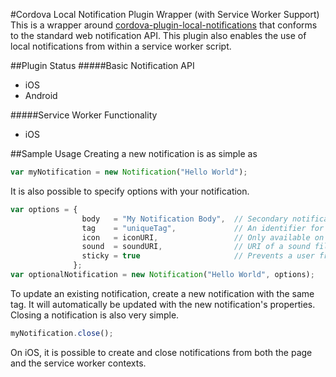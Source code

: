 #Cordova Local Notification Plugin Wrapper (with Service Worker Support)
This is a wrapper around [cordova-plugin-local-notifications](https://github.com/katzer/cordova-plugin-local-notifications) that conforms to the standard web notification API. This plugin also enables the use of local notifications from within a service worker script.

##Plugin Status
#####Basic Notification API
- iOS
- Android

#####Service Worker Functionality
- iOS

##Sample Usage
Creating a new notification is as simple as 
```javascript
var myNotification = new Notification("Hello World");
```
It is also possible to specify options with your notification.
```javascript
var options = {
                body   = "My Notification Body",  // Secondary notification text
                tag    = "uniqueTag",             // An identifier for retrieving and modifying a notification
                icon   = iconURI,                 // Only available on android
                sound  = soundURI,                // URI of a sound file to be played
                sticky = true                     // Prevents a user from removing a notification
              };
var optionalNotification = new Notification("Hello World", options);
```
To update an existing notification, create a new notification with the same tag. It will automatically be updated with the new notification's properties.
Closing a notification is also very simple. 
```javascript
myNotification.close();
```
On iOS, it is possible to create and close notifications from both the page and the service worker contexts.
